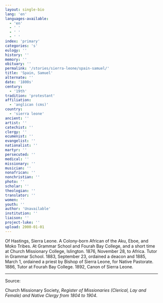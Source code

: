 ```yaml
---
layout: single-bio
lang: 'en'
languages-available:
  - 'en'
  - ' '
  - ' '
  - ' '
index: 'primary'
categories: 's'
eulogy: ''
history: ''
memory: ''
obituary: ''
permalink: '/stories/sierra-leone/spain-samuel/'
title: 'Spain, Samuel'
alternate: ''
date: '1800s'
century:
  - '19th'
tradition: 'protestant'
affiliation:
  - 'anglican (cms)'
country:
  - 'sierra leone'
ancient: ''
artist: ''
catechist: ''
clergy: ''
ecumenist: ''
evangelist: ''
nationalist: ''
martyr: ''
persecuted: ''
medical: ''
missionary: ''
musician: ''
nonafrican: ''
nonchristian: ''
photo: ''
scholar: ''
theologian: ''
translator: ''
women: ''
youth: ''
author: 'Unavailable'
institution: ''
liaison: ''
project-luke: ''
upload: 2000-01-01
---
```



Of Hastings, Sierra Leone.  A Colony-born African of the Aku, Eboe, and Moko Tribes.  At Grammar School and Fourah Bay College, and a short time at Church Missionary College, Islington.  1876, November 28, to Africa.  Tutor in Grammar School.  1883, September 23, ordained a deacon and 1885, March 1, ordained a priest by Bishop of Sierra Leone, for Native Pastorate.  1886, Tutor at Fourah Bay College.  1892, Canon of Sierra Leone.

---

Source:

Church Missionary Society, *Register of Missionaries (Clerical, Lay and Female) and Native Clergy from 1804 to 1904*.